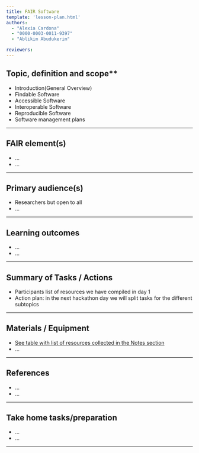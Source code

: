```yaml
---
title: FAIR Software
template: 'lesson-plan.html'
authors:
  - "Alexia Cardona"
  - "0000-0003-0011-9397"
  - "Ablikim Abudukerim"

reviewers:
--- 
```


## Topic, definition and scope**



* Introduction(General Overview)
* Findable Software
* Accessible Software
* Interoperable Software
* Reproducible Software
* Software management plans


---

## FAIR element(s)



* …
* …


---

## Primary audience(s)



* Researchers but open to all
* …


---

## Learning outcomes



* …
* …


---

## Summary of Tasks / Actions



* Participants list of resources we have compiled in day 1
* Action plan:  in the next hackathon day we will split tasks for the different subtopics


---

## Materials / Equipment



* [See table with list of resources collected in the Notes section](#notes-hackathon-unit-6-subgroup)
* …


---

## References



*  …
* …


---

## Take home tasks/preparation



* …
* …


---
